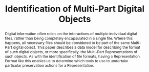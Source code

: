 ---
abstract: Digital information often relies on the interactions of multiple individual
  digital files, rather than being completely encapsulated in a single file. Where
  this happens, all necessary files should be considered to be part of the same Multi-Part
  digital object. This paper describes a data model for describing the format of such
  digital objects, or more specifically, the Multi-Part Representations of such objects.
  As with the identification of file formats, having a Representation Format like
  this enables us to determine which tools to use to undertake particular preservation
  actions for a Representation.
creators:
- O'Sullivan, Jack
- Smith, Richard
- Tilbury, Jonathan
date: null
document_url: https://services.phaidra.univie.ac.at/api/object/o:1424890/download
grand_parent: iPRES
institutions:
- Preservica Ltd
keywords:
- format identification
- data model
- complex objects
landing_page_url: https://phaidra.univie.ac.at/o:1424890
language: eng
layout: publication
license: CC BY 4.0 International
notes_url: null
parent: iPRES 2021
presentation_url: null
publication_type: paper
size: 330641
source_name: iPRES
title: Identification of Multi-Part Digital Objects
year: 2021
---